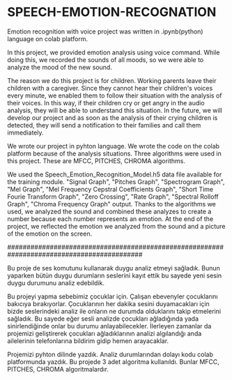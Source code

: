 # SPEECH-EMOTION-RECOGNATION
 Emotion recognition with voice project was written in .ipynb(python) language on colab platform.
 
 In this project, we provided emotion analysis using voice command. While doing this, we recorded the sounds of all moods, so we were able to analyze the mood of the new sound.

The reason we do this project is for children. Working parents leave their children with a caregiver. 
Since they cannot hear their children's voices every minute, we enabled them to follow their situation with the analysis of their voices. 
In this way, if their children cry or get angry in the audio analysis, they will be able to understand this situation. 
In the future, we will develop our project and as soon as the analysis of their crying children is detected, they will send a notification to their families and call them immediately.

We wrote our project in pyhton language. We wrote the code on the colab platform because of the analysis situations. Three algorithms were used in this project. These are MFCC, PITCHES, CHROMA algorithms.

We used the Speech_Emotion_Recognition_Model.h5 data file available for the training module. "Signal Graph", "Pitches Graph", "Spectrogram Graph", "Mel Graph", "Mel Frequency Cepstral Coefficients Graph", "Short Time Fourie Transform Graph", "Zero Crossing", "Rate Graph", "Spectral Rolloff Graph", "Chroma Frequency Graph" output. Thanks to the algorithms we used, we analyzed the sound and combined these analyzes to create a number because each number represents an emotion. At the end of the project, we reflected the emotion we analyzed from the sound and a picture of the emotion on the screen.

###########################################################################################

Bu proje de ses komutunu kullanarak duygu analiz etmeyi sağladık. Bunun yaparken bütün duygu durumların seslerini kayıt ettik bu sayede yeni sesin duygu durumunu analiz edebildik. 

Bu projeyi yapma sebebimiz çocuklar için. Çalışan ebevenyler çocuklarını bakıcıya bırakıyorlar. Çocuklarının her dakika sesini duyamacakları için bizde seslerindeki analiz ile onların ne durumda olduklarını takip etmelerini sağladık. Bu sayede eğer sesli analizde çocukları ağladığında yada sinirlendiğinde onlar bu durumu anlayabilecekler. İlerleyen zamanlar da projemizi geliştirerek çocukları ağladıklarının analizi algılandığı anda ailelerinin telefonlarına bildirim gidip hemen arayacaklar.

Projemizi pyhton dilinde yazdık. Analiz durumlarından dolayı kodu colab platformunda yazdık. Bu projede 3 adet algoritma kullanıldı. Bunlar MFCC, PITCHES, CHROMA algoritmalardır.
